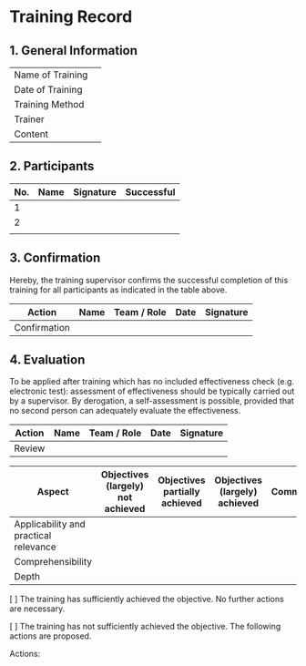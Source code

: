 <!--
Copyright (C) 2022 Radiotherapy AI Holdings Pty Ltd
Copyright (C) 2021-2022 OpenRegulatory (OpenReg GmbH)
This work is licensed under the Creative Commons Attribution 4.0 International
License. <http://creativecommons.org/licenses/by/4.0/>.

Original work by OpenRegulatory available at
<https://github.com/openregulatory/templates>
-->

# Training Record

## 1. General Information

|                  |     |
| ---------------- | --- |
| Name of Training |     |
| Date of Training |     |
| Training Method  |     |
| Trainer          |     |
| Content          |     |

## 2. Participants

| No. | Name | Signature | Successful |
| --- | ---- | --------- | ---------- |
| 1   |      |           |            |
| 2   |      |           |            |
|     |      |           |            |

## 3. Confirmation

Hereby, the training supervisor confirms the successful completion of this training for all participants as
indicated in the table above.

| Action       | Name | Team / Role | Date | Signature |
| ------------ | ---- | ----------- | ---- | --------- |
| Confirmation |      |             |      |           |

## 4. Evaluation

To be applied after training which has no included effectiveness check (e.g. electronic test): assessment of
effectiveness should be typically carried out by a supervisor. By derogation, a self-assessment is possible,
provided that no second person can adequately evaluate the effectiveness.

| Action | Name | Team / Role | Date | Signature |
| ------ | ---- | ----------- | ---- | --------- |
| Review |      |             |      |           |

| Aspect                                | Objectives (largely) not achieved | Objectives partially achieved | Objectives (largely) achieved | Commentary |
| ------------------------------------- | --------------------------------- | ----------------------------- | ----------------------------- | ---------- |
| Applicability and practical relevance |                                   |                               |                               |            |
| Comprehensibility                     |                                   |                               |                               |            |
| Depth                                 |                                   |                               |                               |            |

[ ] The training has sufficiently achieved the objective. No further actions are necessary.

[ ] The training has not sufficiently achieved the objective. The following actions are proposed.

Actions:
